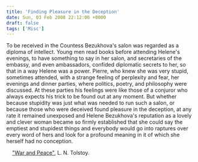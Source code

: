 ```yaml
---
title: 'Finding Pleasure in the Deception'
date: Sun, 03 Feb 2008 22:12:06 +0000
draft: false
tags: ['Misc']
---
```


To be received in the Countess Bezukhova's salon was regarded as a diploma of intellect. Young men read books before attending Helene's evenings, to have something to say in her salon, and secretaries of the embassy, and even ambassadors, confided diplomatic secrets to her, so that in a way Helene was a power. Pierre, who knew she was very stupid, sometimes attended, with a strange feeling of perplexity and fear, her evenings and dinner parties, where politics, poetry, and philosophy were discussed. At these parties his feelings were like those of a conjuror who always expects his trick to be found out at any moment. But whether because stupidity was just what was needed to run such a salon, or because those who were deceived found pleasure in the deception, at any rate it remained unexposed and Helene Bezukhova's reputation as a lovely and clever woman became so firmly established that she could say the emptiest and stupidest things and everybody would go into raptures over every word of hers and look for a profound meaning in it of which she herself had no conception.  
  
    ["War and Peace"](http://www.gutenberg.org/etext/2600), L. N. Tolstoy.